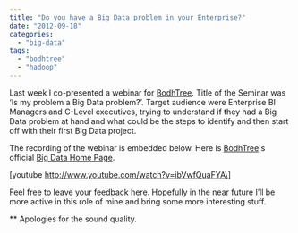 ```yaml
---
title: "Do you have a Big Data problem in your Enterprise?"
date: "2012-09-18"
categories: 
  - "big-data"
tags: 
  - "bodhtree"
  - "hadoop"
---
```


Last week I co-presented a webinar for [BodhTree](http://www.bodhtree.com). Title of the Seminar was ‘Is my problem a Big Data problem?’. Target audience were Enterprise BI Managers and C-Level executives, trying to understand if they had a Big Data problem at hand and what could be the steps to identify and then start off with their first Big Data project.

The recording of the webinar is embedded below. Here is [BodhTree](http://www.bodhtree.com)'s official [Big Data Home Page](http://www.bodhtree.com/bigdata.php?mkt_tok=3RkMMJWWfF9wsRonvanJZKXonjHpfsX56%2BQsWaaylMI%2F0ER3fOvrPUfGjI4GTct0dvycMRAVFZl5nQ5XHuiBboVF).

\[youtube http://www.youtube.com/watch?v=ibVwfQuaFYA\]

Feel free to leave your feedback here. Hopefully in the near future I’ll be more active in this role of mine and bring some more interesting stuff.

\*\* Apologies for the sound quality.
